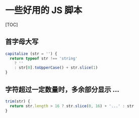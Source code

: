 # 一些好用的 JS 脚本

[TOC]

## 首字母大写

```jsx
capitalize (str = '') {
  return typeof str !== 'string'
    ? ''
    : str[0].toUpperCase() + str.slice(1)
}
```



## 字符超过一定数量时，多余部分显示 ...

```jsx
trim(str) {
  return str.length > 16 ? str.slice(0, 16) + '...' : str
}
```

